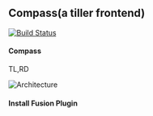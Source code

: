 ## Compass(a tiller frontend)

[![Build Status](http://reaper.ke-cs.dev.qiniu.io/api/badges/weiwei04/compass/status.svg)](http://reaper.ke-cs.dev.qiniu.io/weiwei04/compass)

#### Compass

TL,RD

![Architecture](http://o9zmszl0h.bkt.clouddn.com/IMG_4730.JPG?imageslim)


#### Install Fusion Plugin
